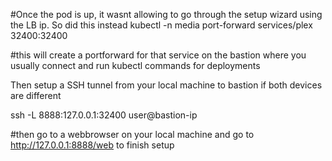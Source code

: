 #Once the pod is up, it wasnt allowing to go through the setup wizard using the LB ip.
So did this instead
kubectl -n media port-forward services/plex 32400:32400

#this will create a portforward for that service on the bastion where you usually connect and run kubectl commands for deployments

Then setup a SSH tunnel from your local machine to bastion if both devices are different

ssh -L 8888:127.0.0.1:32400 user@bastion-ip

#then go to a webbrowser on your local machine and go to http://127.0.0.1:8888/web to finish setup
